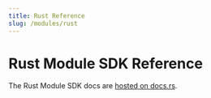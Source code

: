 ```yaml
---
title: Rust Reference
slug: /modules/rust
---
```


# Rust Module SDK Reference

The Rust Module SDK docs are [hosted on docs.rs](https://docs.rs/spacetimedb/latest/spacetimedb/).
